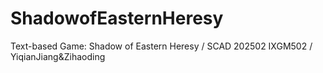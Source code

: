# ShadowofEasternHeresy
Text-based Game: Shadow of Eastern Heresy / SCAD 202502 IXGM502 / YiqianJiang&amp;Zihaoding

